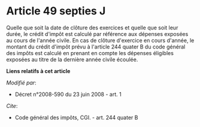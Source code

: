 # Article 49 septies J

Quelle que soit la date de clôture des exercices et quelle que soit leur durée, le crédit d'impôt est calculé par référence
aux dépenses exposées au cours de l'année civile. En cas de clôture d'exercice en cours d'année, le montant du crédit d'impôt
prévu à l'article 244 quater B du code général des impôts est calculé en prenant en compte les dépenses éligibles exposées au
titre de la dernière année civile écoulée.

**Liens relatifs à cet article**

_Modifié par_:

  - Décret n°2008-590 du 23 juin 2008 - art. 1

_Cite_:

  - Code général des impôts, CGI. - art. 244 quater B
